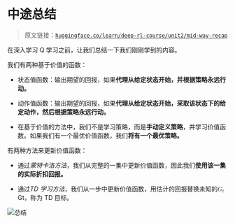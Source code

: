 # 中途总结

> 原文链接：[`huggingface.co/learn/deep-rl-course/unit2/mid-way-recap`](https://huggingface.co/learn/deep-rl-course/unit2/mid-way-recap)

在深入学习 Q 学习之前，让我们总结一下我们刚刚学到的内容。

我们有两种基于价值的函数：

+   状态值函数：输出期望的回报，如果**代理从给定状态开始，并根据策略永远行动。**

+   动作值函数：输出期望的回报，如果**代理从给定状态开始，采取该状态下的给定动作，然后根据策略永远行动。**

+   在基于价值的方法中，我们不是学习策略，而是**手动定义策略**，并学习价值函数。如果我们有一个最优价值函数，我们**将有一个最优策略。**

有两种方法来更新价值函数：

+   通过*蒙特卡洛方法*，我们从完整的一集中更新价值函数，因此我们**使用该一集的实际折扣回报。**

+   通过*TD 学习方法*，我们从一步中更新价值函数，用估计的回报替换未知的<math><semantics><mrow><msub><mi>G</mi><mi>t</mi></msub></mrow><annotation encoding="application/x-tex">G_t</annotation></semantics></math>Gt​，称为 TD 目标。

![总结](img/2147e50332ca45537a5c052179c783d8.png)
